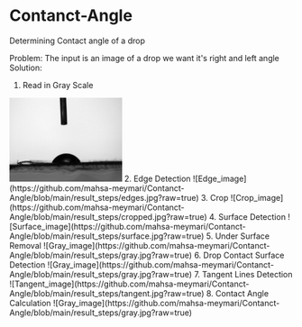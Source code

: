 # Contanct-Angle
Determining Contact angle of a drop

Problem: The input is an image of a drop we want it's right and left angle
Solution:
1. Read in Gray Scale
<img src="https://github.com/mahsa-meymari/Contanct-Angle/blob/main/result_steps/gray.jpg" alt="Gray image" width="200"/>
2. Edge Detection
![Edge_image](https://github.com/mahsa-meymari/Contanct-Angle/blob/main/result_steps/edges.jpg?raw=true)
3. Crop
![Crop_image](https://github.com/mahsa-meymari/Contanct-Angle/blob/main/result_steps/cropped.jpg?raw=true)
4. Surface Detection
![Surface_image](https://github.com/mahsa-meymari/Contanct-Angle/blob/main/result_steps/surface.jpg?raw=true)
5. Under Surface Removal
![Gray_image](https://github.com/mahsa-meymari/Contanct-Angle/blob/main/result_steps/gray.jpg?raw=true)
6. Drop Contact Surface Detection
![Gray_image](https://github.com/mahsa-meymari/Contanct-Angle/blob/main/result_steps/gray.jpg?raw=true)
7. Tangent Lines Detection
![Tangent_image](https://github.com/mahsa-meymari/Contanct-Angle/blob/main/result_steps/tangent.jpg?raw=true)
8. Contact Angle Calculation
![Gray_image](https://github.com/mahsa-meymari/Contanct-Angle/blob/main/result_steps/gray.jpg?raw=true)
